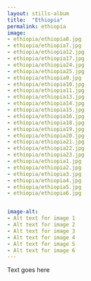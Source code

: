 ```yaml
---
layout: stills-album
title:  "Ethiopia"
permalink: ethiopia
image:
- ethiopia/ethiopia8.jpg
- ethiopia/ethiopia7.jpg
- ethiopia/ethiopia12.jpg
- ethiopia/ethiopia17.jpg
- ethiopia/ethiopia24.jpg
- ethiopia/ethiopia25.jpg
- ethiopia/ethiopia9.jpg
- ethiopia/ethiopia10.jpg
- ethiopia/ethiopia11.jpg
- ethiopia/ethiopia13.jpg
- ethiopia/ethiopia14.jpg
- ethiopia/ethiopia15.jpg
- ethiopia/ethiopia16.jpg
- ethiopia/ethiopia18.jpg
- ethiopia/ethiopia19.jpg
- ethiopia/ethiopia20.jpg
- ethiopia/ethiopia21.jpg
- ethiopia/ethiopia22.jpg
- ethiopia/ethiopia23.jpg
- ethiopia/ethiopia1.jpg
- ethiopia/ethiopia2.jpg
- ethiopia/ethiopia3.jpg
- ethiopia/ethiopia4.jpg
- ethiopia/ethiopia5.jpg
- ethiopia/ethiopia6.jpg


image-alt:
- Alt text for image 1
- Alt text for image 2
- Alt text for image 3
- Alt text for image 4
- Alt text for image 5
- Alt text for image 6
---
```


Text goes here